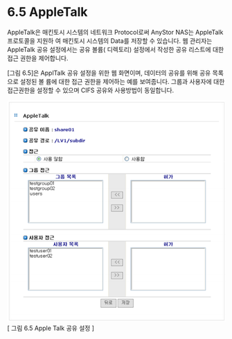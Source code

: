 # 6.5 AppleTalk

AppleTalk은 매킨토시 시스템의 네트워크 Protocol로써 AnyStor NAS는 AppleTalk 프로토콜을 지원하 여 매킨토시 시스템의 Data를 저장할 수 있습니다. 웹 관리자는 AppleTalk 공유 설정에서는 공유 볼륨\( 디렉토리\) 설정에서 작성한 공유 리스트에 대한 접근 권한을 제어합니다.   
  
 \[그림 6.5\]은 ApplTalk 공유 설정을 위한 웹 화면이며, 데이터의 공유를 위해 공유 목록으로 설정된 볼 륨에 대한 접근 권한을 제어하는 예를 보여줍니다. 그룹과 사용자에 대한 접근권한을 설정할 수 있으며 CIFS 공유와 사용방법이 동일합니다.

![shareAppletalk.png](../.gitbook/assets/shareAppletalk.png)  
 \[ 그림 6.5 Apple Talk 공유 설정 \]

